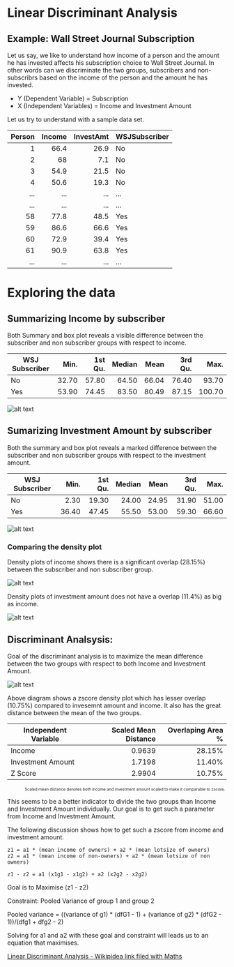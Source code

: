 # Linear Discriminant Analysis

## Example: Wall Street Journal Subscription

Let us say, we like to understand how income of a person and the amount he has invested affects his subscription choice to Wall Street Journal. In other words can we discriminate the two groups, subscribers and non-subscribrs based on the income of the person and the amount he has invested.  

* Y (Dependent Variable) = Subscription
* X (Independent Variables) = Income and Investment Amount

Let us try to understand with a sample data set.

|Person	|Income	|InvestAmt	|WSJSubscriber|
|-------:|-------:|-------:|---------|
|1	|66.4	|26.9	|No|
|2	|68	|7.1	|No|
|3	|54.9	|21.5	|No|
|4	|50.6	|19.3	|No|
|...	|...	|...	|...|
|...	|...	|...	|...|
|58	|77.8	|48.5	|Yes|
|59	|86.6	|66.6	|Yes|
|60	|72.9	|39.4	|Yes|
|61	|90.9	|63.8	|Yes|
|...	|...	|...	|...|

# Exploring the data

## Summarizing Income by subscriber

Both Summary and box plot reveals a visible difference between the subscriber and non subscriber groups with respect to  income.

|WSJ Subscriber   |Min. |1st Qu.  |Median    |Mean |3rd Qu.    |Max.| 
|-------|-------:|-------:|---------:|---------:|---------:|---------:|
|No  |32.70   |57.80   |64.50   |66.04   |76.40   |93.70| 
|Yes  |53.90   |74.45   |83.50   |80.49   |87.15  |100.70| 

![alt text](https://learningintution.github.io/image/IncomeBySubscriber.png)

## Sumarizing Investment Amount by subscriber

Both the summary and box plot reveals a marked difference between the subscriber and non subscriber groups with respect to the investment amount.

|WSJ Subscriber   |Min. |1st Qu.  |Median    |Mean |3rd Qu.    |Max.| 
|-------|-------:|-------:|---------:|---------:|---------:|---------:|
|No  |   2.30|   19.30|   24.00|   24.95|   31.90|   51.00| 
|Yes  |36.40|   47.45|   55.50|   53.00|   59.30|   66.60| 

![alt text](https://learningintution.github.io/image/InvestmentAmountBySubscriber.png)

### Comparing the density plot

Density plots of income shows there is a significant overlap (28.15%) between the subscriber and non subscriber group. 

![alt text](https://learningintution.github.io/image/IncomeBySubscriberDensity.png)

Density plots of investment amount does not have a overlap (11.4%) as big as income. 

![alt text](https://learningintution.github.io/image/InestmentAmtBySubscriberDensity.png)

## Discriminant Analsysis:

Goal of the discriminant analysis is to maximize the mean difference between the two groups with respect to both Income and Investment Amount.

![alt text](https://learningintution.github.io/image/ZScoreDensity.png)

Above diagram shows a zscore density plot which has lesser overlap (10.75%) compared to invesemnt amount and income. It also has the great distance between the mean of the two groups.


|Independent Variable|Scaled Mean Distance|Overlaping Area %|
|---|---:|---:|
| Income | 0.9639 | 28.15% |
| Investment Amount | 1.7198 | 11.40% |
| Z Score | 2.9904 | 10.75% |

<dd style="font-size: xx-small;">Scaled mean distance denotes both income and investment amount scaled to make it comparable to zscore.</dd>


This seems to be a better indicator to divide the two groups than Income and Investment Amount individually. Our goal is to get such a parameter from Income and Investment Amount.

The following discussion shows how to get such a zscore from income and investment amount.

```
z1 = a1 * (mean income of owners) + a2 * (mean lotsize of owners)
z2 = a1 * (mean income of non-owners) + a2 * (mean lotsize of non owners)

z1 - z2 = a1 (x1g1 - x1g2) + a2 (x2g2 - x2g2)
```

Goal is to Maximise (z1 - z2)

Constraint: Pooled Variance of group 1 and group 2

Pooled variance = ((variance of g1) * (dfG1 - 1) + (variance of g2) * (dfG2 - 1))/(dfg1 + dfg2 - 2)

Solving for a1 and a2 with these goal and constraint will leads us to an equation that maximises.

[Linear Discriminant Analysis - Wikipidea link filed with Maths](https://en.wikipedia.org/wiki/Linear_discriminant_analysis)

